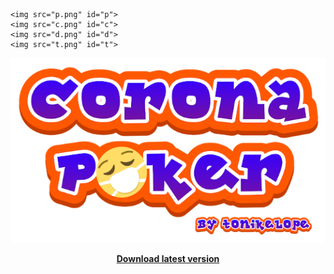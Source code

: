 <!DOCTYPE html>
<html>
<head>
	<title>CoronaPoker - Just online poker with friends</title>
<style>

@font-face {
  font-family: coronapoker;
  src: url(McLaren-Regular.ttf);
}

body{
	 font-family: coronapoker;
  background-image: url("tapete_verde.jpg");
  background-repeat: repeat;
  color: white;
  font-size: 2em;
}

a{
	text-decoration: none;
}

a:visited{
	color:white;
}

.container {
    position: absolute;
    top: 50%;
    left: 50%;
    -moz-transform: translateX(-50%) translateY(-50%);
    -webkit-transform: translateX(-50%) translateY(-50%);
    transform: translateX(-50%) translateY(-50%);
}

#p {
    position: absolute;
    top: 10%;
    left: 10%;
}

#c {
    position: absolute;
    top: 10%;
    left: 80%;
}

#d {
    position: absolute;
    top: 70%;
    left: 10%;
}

#t {
    position: absolute;
    top: 70%;
    left: 80%;
}

#download {
  border-radius: 25px;
  background: #73AD21;
  padding: 20px; 
  width: 200px;
  height: 150px;  
}

</style>
</head>
<body>
	
	<img src="p.png" id="p">
	<img src="c.png" id="c">
	<img src="d.png" id="d">
	<img src="t.png" id="t">

<div class="container"><img src="logo.png"><p align="center"><a id="download" href="https://github.com/tonikelope/coronapoker/releases/latest"><b>Download latest version</b></a></p></div>

</body>
</html> 
